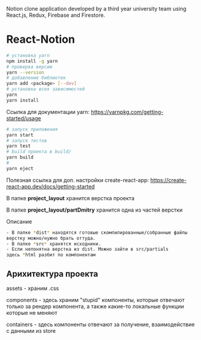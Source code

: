 Notion clone application developed by a third year university team using React.js, Redux, Firebase and Firestore.

# React-Notion

```bash
# установка yarn
npm install -g yarn
# проверка версии
yarn --version
# добавление библиотек
yarn add <package> [--dev]
# установка всех зависимостей
yarn
yarn install
```
Ссылка для документации yarn: https://yarnpkg.com/getting-started/usage
```bash
# запуск приложения
yarn start
# запуск тестов
yarn test
# build проекта в build/
yarn build
# 
yarn eject
```

Полезная ссылка для доп. настройки create-react-app: https://create-react-app.dev/docs/getting-started

В папке **project_layout** хранится верстка проекта

В папке **project_layout/partDmitry** хранится одна из частей верстки

Описание
```bash
- В папке *dist* находятся готовые скомпилированные/собранные файлы
верстку можно/нужно брать оттуда.
- В папке *src* хранятся исходники.
- Если непонятна верстка из dist. Можно зайти в src/partials 
здесь *html разбит по компонентам
```

## Арихитектура проекта
assets - храним .css

components - здесь храним "stupid" компоненты, которые отвечают только
за рендер компонента, а также какие-то локальные функции которые не меняют  

containers - здесь компоненты отвечают за получение, взаимодействие 
c данными из store


